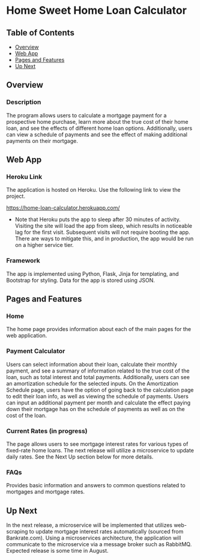 # Home Sweet Home Loan Calculator

## Table of Contents
* [Overview](#Overview)
* [Web App](#Web-App)
* [Pages and Features](#Pages-and-Features)
* [Up Next](#Up-Next)

## Overview
### Description
The program allows users to calculate a mortgage payment for a prospective home purchase, learn more about the true cost of their home loan, and see the effects of different home loan options. Additionally, users can view a schedule of payments and see the effect of making additional payments on their mortgage.  

## Web App
### Heroku Link
The application is hosted on Heroku. Use the following link to view the project.

https://home-loan-calculator.herokuapp.com/

* Note that Heroku puts the app to sleep after 30 minutes of activity. Visiting the site will load the app from sleep, which results in noticeable lag for the first visit. Subsequent visits will not require booting the app. There are ways to mitigate this, and in production, the app would be run on a higher service tier.

### Framework
The app is implemented using Python, Flask, Jinja for templating, and Bootstrap for styling. Data for the app is stored using JSON. 

## Pages and Features
### Home
The home page provides information about each of the main pages for the web application.

### Payment Calculator
Users can select information about their loan, calculate their monthly payment, and see a summary of information related to the true cost of the loan, such as total interest and total payments. Additionally, users can see an amortization schedule for the selected inputs. On the Amortization Schedule page, users have the option of going back to the calculation page to edit their loan info, as well as viewing the schedule of payments. Users can input an additional payment per month and calculate the effect paying down their mortgage has on the schedule of payments as well as on the cost of the loan. 

### Current Rates (in progress)
The page allows users to see mortgage interest rates for various types of fixed-rate home loans. The next release will utilize a microservice to update daily rates. See the Next Up section below for more details.

### FAQs
Provides basic information and answers to common questions related to mortgages and mortgage rates.

## Up Next
In the next release, a microservice will be implemented that utilizes web-scraping to update mortgage interest rates automatically (sourced from Bankrate.com). Using a microservices architecture, the application will communicate to the microservice via a message broker such as RabbitMQ. Expected release is some time in August.    
